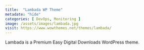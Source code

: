 ```yaml
---
title:  "Lambada WP Theme"
metadate: "hide"
categories: [ DevOps, Monitoring ]
image: /assets/images/lambada.jpg
visit: https://www.wowthemes.net/themes/lambada/
---
```

Lambada is a Premium Easy Digital Downloads WordPress theme.